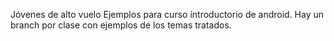 Jóvenes de alto vuelo
Ejemplos para curso introductorio de android. Hay un branch por clase con ejemplos
de los temas tratados.
